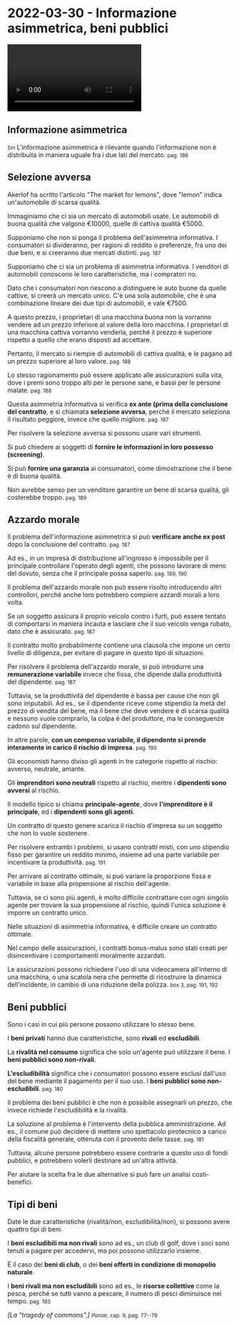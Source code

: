 # 2022-03-30 - Informazione asimmetrica, beni pubblici

<video data-date="2022-03-30" data-type="lezione-parziale"></video>

## Informazione asimmetrica

<small>5m</small>
L'informazione asimmetrica è rilevante quando l'informazione non è distribuita in maniera uguale fra i due lati del mercato.
<small>pag. 186</small>

## Selezione avversa

Akerlof ha scritto l'articolo "The market for lemons", dove "lemon" indica un'automobile di scarsa qualità.

Immaginiamo che ci sia un mercato di automobili usate. Le automobili di buona qualità che valgono €10000, quelle di cattiva qualità €5000.

Supponiamo che non si ponga il problema dell'asimmetria informativa. I consumatori si divideranno, per ragioni di reddito o preferenze, fra uno dei due beni, e si creeranno due mercati distinti.
<small>pag. 187</small>

Supponiamo che ci sia un problema di asimmetria informativa.
I venditori di automobili conoscono le loro caratteristiche, ma i compratori no.

Dato che i consumatori non riescono a distinguere le auto buone da quelle cattive, si creerà un mercato unico.
C'è una sola automobile, che è una combinazione lineare dei due tipi di automobili, e vale €7500.

A questo prezzo, i proprietari di una macchina buona non la vorranno vendere ad un prezzo inferiore al valore della loro macchina.
I proprietari di una macchina cattiva vorranno venderla, perché il prezzo è superiore rispetto a quello che erano disposti ad accettare.

Pertanto, il mercato si riempie di automobili di cattiva qualità, e le pagano ad un prezzo superiore al loro valore.
<small>pag. 188</small>

Lo stesso ragionamento può essere applicato alle assicurazioni sulla vita, dove i premi sono troppo alti per le persone sane, e bassi per le persone malate.
<small>pag. 188</small>

Questa asimmetria informativa si verifica **ex ante (prima della conclusione del contratto**, e si chiamata **selezione avversa**, perché il mercato seleziona il risultato peggiore, invece che quello migliore.
<small>pag. 187</small>

Per risolvere la selezione avversa si possono usare vari strumenti.

Si può chiedere ai soggetti di **fornire le informazioni in loro possesso (screening)**.

Si può **fornire una garanzia** ai consumatori, come dimostrazione che il bene è di buona qualità.

Non avrebbe senso per un venditore garantire un bene di scarsa qualità, gli costerebbe troppo.
<small>pag. 189</small>

## Azzardo morale

Il problema dell'informazione asimmetrica si può **verificare anche ex post** dopo la conclusione del contratto.
<small>pag. 187</small>

Ad es., in un impresa di distribuzione all'ingrosso è impossibile per il principale controllare l'operato degli agenti, che possono lavorare di meno del dovuto, senza che il principale possa saperlo.
<small>pag. 189, 190</small>

Il problema dell'azzardo morale non può essere risolto introducendo altri controllori, perché anche loro potrebbero compiere azzardi morali a loro volta.

Se un soggetto assicura il proprio veicolo contro i furti, può essere tentato di comportarsi in maniera incauta e lasciare che il suo veicolo venga rubato, dato che è assicurato.
<small>pag. 187</small>

Il contratto molto probabilmente contiene una clausola che impone un certo livello di diligenza, per evitare di pagare in questo tipo di situazioni.

Per risolvere il problema dell'azzardo morale, si può introdurre una **remunerazione variabile** invece che fissa, che dipende dalla produttività del dipendente.
<small>pag. 187</small>

Tuttavia, se la produttività del dipendente è bassa per cause che non gli sono imputabili.
Ad es., se il dipendente riceve come stipendio la metà del prezzo di vendita del bene, ma il bene che deve vendere è di scarsa qualità e nessuno vuole comprarlo, la colpa è del produttore, ma le conseguenze cadono sul dipendente.

In altre parole, **con un compenso variabile, il dipendente si prende interamente in carico il rischio di impresa**.
<small>pag. 190</small>

Gli economisti hanno diviso gli agenti in tre categorie rispetto al rischio: avverso, neutrale, amante.

Gli **imprenditori sono neutrali** rispetto al rischio, mentre i **dipendenti sono avversi** al rischio.

Il modello tipico si chiama **principale-agente**, dove **l'imprenditore è il principale**, ed i **dipendenti sono gli agenti**.

Un contratto di questo genere scarica il rischio d'impresa su un soggetto che non lo vuole sostenere.

Per risolvere entrambi i problemi, si usano contratti misti, con uno stipendio fisso per garantire un reddito minimo, insieme ad una parte variabile per incentivare la produttività.
<small>pag. 191</small>

Per arrivare al contratto ottimale, si può variare la proporzione fissa e variabile in base alla propensione al rischio dell'agente.

Tuttavia, se ci sono più agenti, è molto difficile contrattare con ogni singolo agente per trovare la sua propensione al rischio, quindi l'unica soluzione è imporre un contratto unico.

Nelle situazioni di asimmetria informativa, è difficile creare un contratto ottimale.

Nel campo delle assicurazioni, i contratti bonus-malus sono stati creati per disincentivare i comportamenti moralmente azzardati.

Le assicurazioni possono richiedere l'uso di una videocamera all'interno di una macchina,
o una scatola nera che permette di ricostruire la dinamica dell'incidente,
in cambio di una riduzione della polizza.
<small>box 3, pag. 191, 192</small>

## Beni pubblici

Sono i casi in cui più persone possono utilizzare lo stesso bene.

I **beni privati** hanno due caratteristiche, sono **rivali** ed **escludibili**.

La **rivalità nel consumo** significa che solo un'agente può utilizzare il bene.
I **beni pubblici sono non-rivali**.

**L'escludibilità** significa che i consumatori possono essere esclusi dall'uso del bene mediante il pagamento per il suo uso.
I **beni pubblici sono non-escludibili**.
<small>pag. 180</small>

Il problema dei beni pubblici è che non è possibile assegnarli un prezzo, che invece richiede l'escludibilità e la rivalità.

La soluzione al problema è l'intervento della pubblica amministrazione.
Ad es., il comune può decidere di mettere uno spettacolo pirotecnico a carico della fiscalità generale,
ottenuta con il provento delle tasse.
<small>pag. 181</small>

Tuttavia, alcune persone potrebbero essere contrarie a questo uso di fondi pubblici,
e potrebbero volerli destinare ad un'altra attività.

Per aiutare la scelta fra le due alternative si può fare un analisi costi-benefici.

## Tipi di beni

Date le due caratteristiche (rivalità/non, escludibilità/non),
si possono avere quattro tipi di beni.

I **beni escludibili ma non rivali** sono ad es., un club di golf,
dove i soci sono tenuti a pagare per accedervi, ma poi possono utilizzarlo insieme.

È il caso dei **beni di club**, o dei **beni offerti in condizione di monopolio naturale**.

I **beni rivali ma non escludibili** sono ad es., le **risorse collettive** come la pesca, perché se tutti vanno a pescare, il numero di pesci diminuisce nel tempo.
<small>pag. 183</small>

*[La "tragedy of commons".]*
<small>*Parole*, cap. 9, pag. 77--79</small>

<!--
vim: spell:spelllang=it
-->
